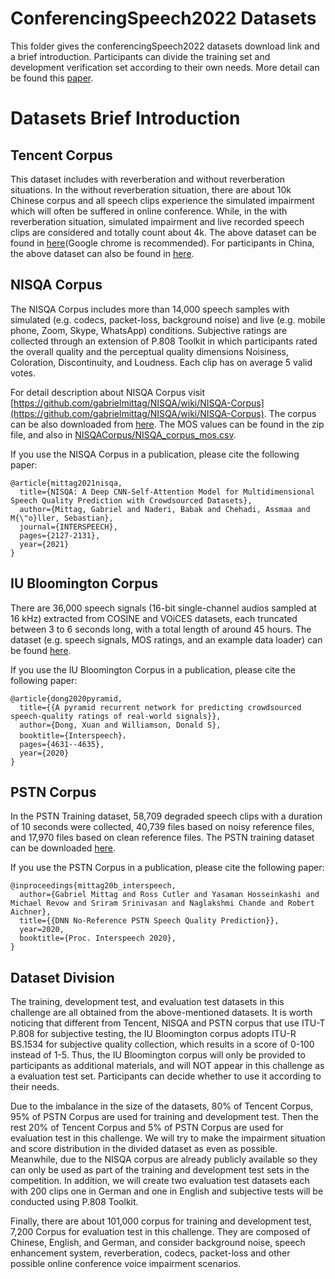 # ConferencingSpeech2022 Datasets
This folder gives the conferencingSpeech2022 datasets download link and a brief introduction. Participants can divide the training set and development verification set according to their own needs. More detail can be found this [paper](https://github.com/ConferencingSpeech/ConferencingSpeech2022/blob/main/Training%5CDev%20datasets/ConferencingSpeech%202022%20Challenge%20Evaluation%20Plan_version2.pdf).

# Datasets Brief Introduction
## Tencent Corpus
This dataset  includes with reverberation and without reverberation  situations. In the without reverberation  situation, there are about 10k Chinese corpus and  all speech clips experience the simulated impairment which will often be suffered in online conference. While, in the with reverberation situation, simulated impairment and live recorded speech clips are considered and totally count about 4k. The above dataset can be found in [here](https://www.dropbox.com/s/w1daqxxa6ycc017/TencentCorups.zip?dl=0)(Google chrome is recommended). For participants in China, the above dataset can also be found in [here](https://share.weiyun.com/7Lp7dK67).
##  NISQA Corpus
The NISQA Corpus includes more than 14,000 speech samples with simulated (e.g. codecs, packet-loss, background noise) and live (e.g. mobile phone, Zoom, Skype, WhatsApp) conditions. 
Subjective ratings are collected through an extension of P.808 Toolkit in which participants rated the overall quality and the perceptual quality dimensions Noisiness, Coloration, Discontinuity, and Loudness. 
Each clip has on average 5 valid votes.

For detail description about NISQA Corpus visit [https://github.com/gabrielmittag/NISQA/wiki/NISQA-Corpus](https://github.com/gabrielmittag/NISQA/wiki/NISQA-Corpus).
The corpus can be also downloaded from [here](https://depositonce.tu-berlin.de/bitstream/11303/13012.5/9/NISQA_Corpus.zip). 
The MOS values can be found in the zip file, and also in [NISQACorpus/NISQA_corpus_mos.csv](NISQACorpus/NISQA_corpus_mos.csv).

If you use the NISQA Corpus in a publication, please cite the following paper:

    @article{mittag2021nisqa,
      title={NISQA: A Deep CNN-Self-Attention Model for Multidimensional Speech Quality Prediction with Crowdsourced Datasets},
      author={Mittag, Gabriel and Naderi, Babak and Chehadi, Assmaa and M{\"o}ller, Sebastian},
      journal={INTERSPEECH},
      pages={2127-2131},
      year={2021}
    }


## IU Bloomington Corpus
There are 36,000 speech signals (16-bit single-channel audios sampled at 16 kHz) extracted from COSINE and VOiCES datasets, each truncated between 3 to 6 seconds long, with a total length of around 45 hours. The dataset (e.g. speech signals, MOS ratings, and an example data loader) can be found [here](https://drive.google.com/drive/folders/1wIgOqnKA1U-wZQrU8eb67yQyRVOK3SnZ).

If you use the IU Bloomington Corpus in a publication, please cite the following paper:

    @article{dong2020pyramid,
      title={{A pyramid recurrent network for predicting crowdsourced speech-quality ratings of real-world signals}},
      author={Dong, Xuan and Williamson, Donald S},
      booktitle={Interspeech}，
      pages={4631--4635},
      year={2020}
    }

## PSTN Corpus
In the PSTN Training dataset, 58,709 degraded speech clips with a duration of 10 seconds were collected, 40,739 files based on noisy reference files, and 17,970 files based on clean reference files. The PSTN training dataset can be downloaded [here](https://cqstorageacct.blob.core.windows.net/audiopstndata/model/data_v03_GM/pstn_train.zip?sv=2020-08-04&st=2022-01-25T23%3A31%3A31Z&se=2027-01-01T23%3A31%3A00Z&sr=b&sp=r&sig=lmJWbmv%2FKq6sPEIEdUHA%2FilApDfhNDKs2f%2FX%2B%2BzliOc%3D).

If you use the PSTN Corpus in a publication, please cite the following paper:

    @inproceedings{mittag20b_interspeech,
      author={Gabriel Mittag and Ross Cutler and Yasaman Hosseinkashi and Michael Revow and Sriram Srinivasan and Naglakshmi Chande and Robert Aichner},
      title={{DNN No-Reference PSTN Speech Quality Prediction}},
      year=2020,
      booktitle={Proc. Interspeech 2020},
    }

## Dataset Division
The training, development test, and evaluation test datasets in this challenge are all obtained from the above-mentioned datasets. It is worth noticing that 
different from Tencent, NISQA and PSTN corpus that use ITU-T P.808 for subjective testing, the IU Bloomington corpus adopts ITU-R BS.1534 for subjective quality collection, which results in a score of 0-100 instead of 1-5. Thus, the IU Bloomington corpus will only be provided to participants as additional materials, and will NOT appear in this challenge as a  evaluation test set. Participants can decide whether to use it according to their needs. 

Due to  the imbalance in the size of the datasets, 80% of Tencent Corpus, 95% of PSTN Corpus  are used for training and development test. Then the rest 20% of Tencent Corpus and 5% of PSTN Corpus are used for evaluation test in this challenge. We will try to make the impairment situation  and score distribution in the divided dataset as even as possible. Meanwhile, due to the NISQA corpus are already publicly available so they can only be used as part of the training  and development test sets in the competition.
In addition, we will create two evaluation test datasets each with 200 clips one in German and one in English and subjective tests will be conducted using P.808 Toolkit. 

 Finally, there are about 101,000 corpus for training and  development test, 7,200 Corpus for evaluation test in this challenge. 
 They are composed of Chinese, English, and German, and consider background noise, speech enhancement system, reverberation, codecs, packet-loss and other possible online conference voice impairment scenarios.
